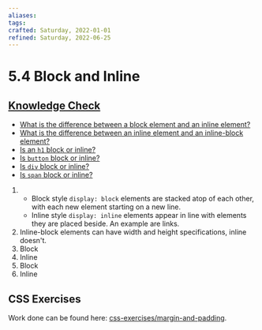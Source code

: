 ```yaml
---
aliases:
tags:
crafted: Saturday, 2022-01-01
refined: Saturday, 2022-06-25
---
```


# 5.4 Block and Inline

## [Knowledge Check](https://www.theodinproject.com/paths/foundations/courses/foundations/lessons/block-and-inline#knowledge-check)

- [What is the difference between a block element and an inline element?](https://www.theodinproject.com/paths/foundations/courses/foundations/lessons/block-and-inline#block-inline-difference)
- [What is the difference between an inline element and an inline-block element?](https://www.digitalocean.com/community/tutorials/css-display-inline-vs-inline-block)
- [Is an `h1` block or inline?](https://www.w3schools.com/html/html_blocks.asp)
- [Is `button` block or inline?](https://www.w3schools.com/html/html_blocks.asp)
- [Is `div` block or inline?](https://www.w3schools.com/html/html_blocks.asp)
- [Is `span` block or inline?](https://www.w3schools.com/html/html_blocks.asp)

1. - Block style `display: block` elements are stacked atop of each other, with each new element starting on a new line.
   - Inline style `display: inline` elements appear in line with elements they are placed beside. An example are links.
2. Inline-block elements can have width and height specifications, inline doesn't.
3. Block
4. Inline
5. Block
6. Inline

## CSS Exercises

Work done can be found here: [css-exercises/margin-and-padding](https://github.com/raineedust/css-exercises/tree/main/margin-and-padding).
